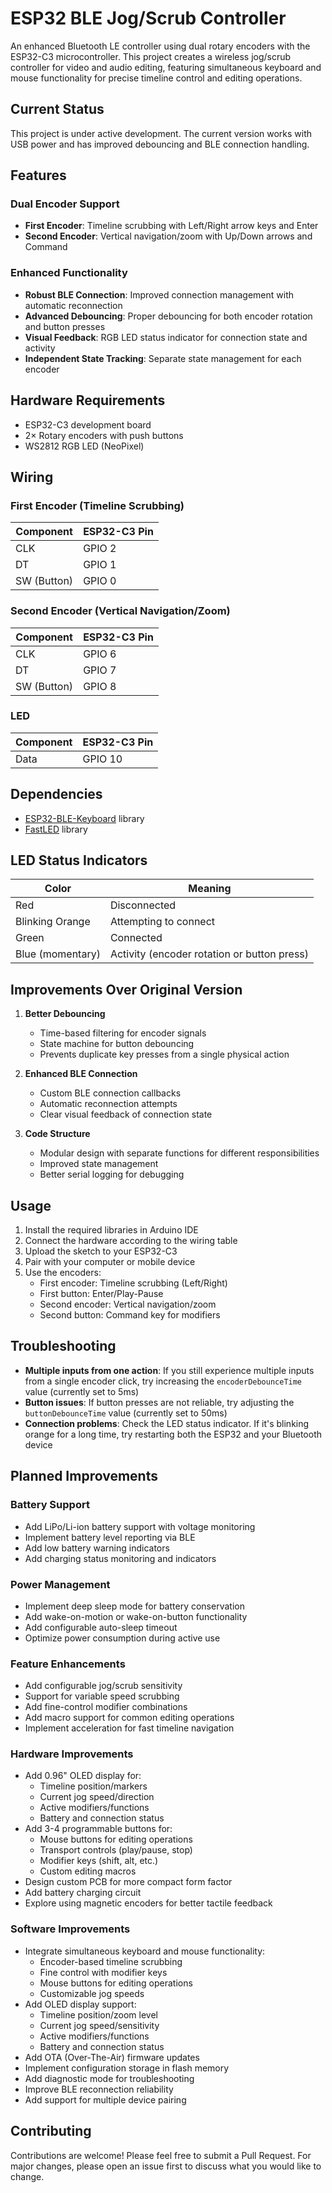 # ESP32 BLE Jog/Scrub Controller

An enhanced Bluetooth LE controller using dual rotary encoders with the ESP32-C3 microcontroller. This project creates a wireless jog/scrub controller for video and audio editing, featuring simultaneous keyboard and mouse functionality for precise timeline control and editing operations.

## Current Status

This project is under active development. The current version works with USB power and has improved debouncing and BLE connection handling.

## Features

### Dual Encoder Support
- **First Encoder**: Timeline scrubbing with Left/Right arrow keys and Enter
- **Second Encoder**: Vertical navigation/zoom with Up/Down arrows and Command

### Enhanced Functionality
- **Robust BLE Connection**: Improved connection management with automatic reconnection
- **Advanced Debouncing**: Proper debouncing for both encoder rotation and button presses
- **Visual Feedback**: RGB LED status indicator for connection state and activity
- **Independent State Tracking**: Separate state management for each encoder

## Hardware Requirements

- ESP32-C3 development board
- 2× Rotary encoders with push buttons
- WS2812 RGB LED (NeoPixel)

## Wiring

### First Encoder (Timeline Scrubbing)
| Component | ESP32-C3 Pin |
|-----------|--------------|
| CLK | GPIO 2 |
| DT | GPIO 1 |
| SW (Button) | GPIO 0 |

### Second Encoder (Vertical Navigation/Zoom)
| Component | ESP32-C3 Pin |
|-----------|--------------|
| CLK | GPIO 6 |
| DT | GPIO 7 |
| SW (Button) | GPIO 8 |

### LED
| Component | ESP32-C3 Pin |
|-----------|--------------|
| Data | GPIO 10 |

## Dependencies

- [ESP32-BLE-Keyboard](https://github.com/T-vK/ESP32-BLE-Keyboard) library
- [FastLED](https://github.com/FastLED/FastLED) library

## LED Status Indicators

| Color | Meaning |
|-------|---------|
| Red | Disconnected |
| Blinking Orange | Attempting to connect |
| Green | Connected |
| Blue (momentary) | Activity (encoder rotation or button press) |

## Improvements Over Original Version

1. **Better Debouncing**
   - Time-based filtering for encoder signals
   - State machine for button debouncing
   - Prevents duplicate key presses from a single physical action

2. **Enhanced BLE Connection**
   - Custom BLE connection callbacks
   - Automatic reconnection attempts
   - Clear visual feedback of connection state

3. **Code Structure**
   - Modular design with separate functions for different responsibilities
   - Improved state management
   - Better serial logging for debugging

## Usage

1. Install the required libraries in Arduino IDE
2. Connect the hardware according to the wiring table
3. Upload the sketch to your ESP32-C3
4. Pair with your computer or mobile device
5. Use the encoders:
   - First encoder: Timeline scrubbing (Left/Right)
   - First button: Enter/Play-Pause
   - Second encoder: Vertical navigation/zoom
   - Second button: Command key for modifiers

## Troubleshooting

- **Multiple inputs from one action**: If you still experience multiple inputs from a single encoder click, try increasing the `encoderDebounceTime` value (currently set to 5ms)
- **Button issues**: If button presses are not reliable, try adjusting the `buttonDebounceTime` value (currently set to 50ms)
- **Connection problems**: Check the LED status indicator. If it's blinking orange for a long time, try restarting both the ESP32 and your Bluetooth device

## Planned Improvements

### Battery Support
- Add LiPo/Li-ion battery support with voltage monitoring
- Implement battery level reporting via BLE
- Add low battery warning indicators
- Add charging status monitoring and indicators

### Power Management
- Implement deep sleep mode for battery conservation
- Add wake-on-motion or wake-on-button functionality
- Add configurable auto-sleep timeout
- Optimize power consumption during active use

### Feature Enhancements
- Add configurable jog/scrub sensitivity
- Support for variable speed scrubbing
- Add fine-control modifier combinations
- Add macro support for common editing operations
- Implement acceleration for fast timeline navigation

### Hardware Improvements
- Add 0.96" OLED display for:
  * Timeline position/markers
  * Current jog speed/direction
  * Active modifiers/functions
  * Battery and connection status
- Add 3-4 programmable buttons for:
  * Mouse buttons for editing operations
  * Transport controls (play/pause, stop)
  * Modifier keys (shift, alt, etc.)
  * Custom editing macros
- Design custom PCB for more compact form factor
- Add battery charging circuit
- Explore using magnetic encoders for better tactile feedback

### Software Improvements
- Integrate simultaneous keyboard and mouse functionality:
  * Encoder-based timeline scrubbing
  * Fine control with modifier keys
  * Mouse buttons for editing operations
  * Customizable jog speeds
- Add OLED display support:
  * Timeline position/zoom level
  * Current jog speed/sensitivity
  * Active modifiers/functions
  * Battery and connection status
- Add OTA (Over-The-Air) firmware updates
- Implement configuration storage in flash memory
- Add diagnostic mode for troubleshooting
- Improve BLE reconnection reliability
- Add support for multiple device pairing

## Contributing

Contributions are welcome! Please feel free to submit a Pull Request. For major changes, please open an issue first to discuss what you would like to change.
